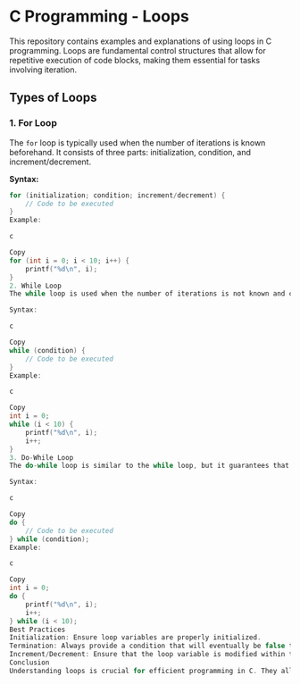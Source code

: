 # C Programming - Loops

This repository contains examples and explanations of using loops in C programming. Loops are fundamental control structures that allow for repetitive execution of code blocks, making them essential for tasks involving iteration.

## Types of Loops

### 1. **For Loop**

The `for` loop is typically used when the number of iterations is known beforehand. It consists of three parts: initialization, condition, and increment/decrement.

**Syntax:**
```c
for (initialization; condition; increment/decrement) {
    // Code to be executed
}
Example:

c

Copy
for (int i = 0; i < 10; i++) {
    printf("%d\n", i);
}
2. While Loop
The while loop is used when the number of iterations is not known and continues until a specified condition becomes false.

Syntax:

c

Copy
while (condition) {
    // Code to be executed
}
Example:

c

Copy
int i = 0;
while (i < 10) {
    printf("%d\n", i);
    i++;
}
3. Do-While Loop
The do-while loop is similar to the while loop, but it guarantees that the code block is executed at least once, as the condition is checked after the code execution.

Syntax:

c

Copy
do {
    // Code to be executed
} while (condition);
Example:

c

Copy
int i = 0;
do {
    printf("%d\n", i);
    i++;
} while (i < 10);
Best Practices
Initialization: Ensure loop variables are properly initialized.
Termination: Always provide a condition that will eventually be false to prevent infinite loops.
Increment/Decrement: Ensure that the loop variable is modified within the loop body.
Conclusion
Understanding loops is crucial for efficient programming in C. They allow for powerful control over the execution of code based on dynamic conditions.
